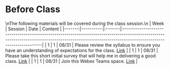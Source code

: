 Before Class
============================

\nThe following materials will be covered during the class session.\n
|   Week |   Session | Date   | Content                                                                                                                                                                                           |
|-------:|----------:|:-------|:--------------------------------------------------------------------------------------------------------------------------------------------------------------------------------------------------|
|      1 |         1 | 08/31  | Please review the syllabus to ensure you have an understanding of expectations for the class.  [Link](https://github.com/rpi-techfundamentals/ms-website-fall-2020/raw/master/files/syllabus.pdf) |
|      1 |         1 | 08/31  | Please take this short initial survey that will help me in delivering a good  class.  [Link](https://forms.gle/6T7UdT7dZWboufeS7)                                                                 |
|      1 |         1 | 08/31  | Join this Webex Teams space.  [Link](https://eurl.io/#KijTiY1Sa)                                                                                                                                  |